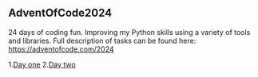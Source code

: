 ## AdventOfCode2024

24 days of coding fun. Improving my Python skills using a variety of tools and libraries.
Full description of tasks can be found here: https://adventofcode.com/2024 

1.[Day one](src/01December.py)
2.[Day two](src/02December.py)
